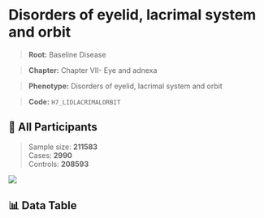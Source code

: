 # Disorders of eyelid, lacrimal system and orbit

> **Root:** Baseline Disease  

> **Chapter:** Chapter VII- Eye and adnexa  

> **Phenotype:** Disorders of eyelid, lacrimal system and orbit  

> **Code:** `H7_LIDLACRIMALORBIT`

## 🧪 All Participants  
> Sample size: **211583**  
> Cases: **2990**  
> Controls: **208593**
<img src="/Sensitive/Figures/ALL/Baseline/H7_LIDLACRIMALORBIT.png"/>

## 📊 Data Table
<CsvTableMRF src="/Sensitive/Data/ALL/Baseline/LG_H7_LIDLACRIMALORBIT.csv"/>

